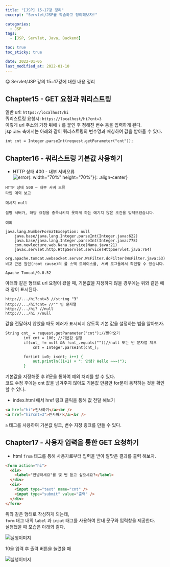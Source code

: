 ```yaml
---
title: "[JSP] 15~17강 정리"
excerpt: "Servlet/JSP를 학습하고 정리해보자!"

categories:
  - JSP
tags:
  - [JSP, Servlet, Java, Backend]

toc: true
toc_sticky: true

date: 2022-01-05
last_modified_at: 2022-01-10
---
```


😋 Servlet/JSP 강의 15~17강에 대한 내용 정리

## Chapter15 - GET 요청과 쿼리스트링

일반 url: `https://localhost/hi`  
쿼리스트링 요청시: `https://localhost/hi?cnt=3`  
이렇게 url 주소의 가장 뒤에 `?` 를 붙인 후 정해진 변수 등을 입력하게 된다.  
jsp 코드 측에서는 아래와 같이 쿼리스트링의 변수명과 매칭하여 값을 받아올 수 있다.

```jsp
int cnt = Integer.parseInt(request.getParameter("cnt"));
```

## Chapter16 - 쿼리스트링 기본값 사용하기

- HTTP 상태 400 - 내부 서버오류  
  ![error](https://user-images.githubusercontent.com/47810773/148503079-5ecaf446-bd69-4c5a-b33e-1d81b17564d5.JPG){: width="70%" height="70%"}{: .align-center}

```
HTTP 상태 500 – 내부 서버 오류
타입 예외 보고

메시지 null

설명 서버가, 해당 요청을 충족시키지 못하게 하는 예기치 않은 조건을 맞닥뜨렸습니다.

예외

java.lang.NumberFormatException: null
	java.base/java.lang.Integer.parseInt(Integer.java:622)
	java.base/java.lang.Integer.parseInt(Integer.java:778)
	com.newlecture.web.Nana.service(Nana.java:21)
	javax.servlet.http.HttpServlet.service(HttpServlet.java:764)
	org.apache.tomcat.websocket.server.WsFilter.doFilter(WsFilter.java:53)
비고 근본 원인(root cause)의 풀 스택 트레이스를, 서버 로그들에서 확인할 수 있습니다.

Apache Tomcat/9.0.52
```

아래와 같은 형태로 url 요청이 왔을 때, 기본값을 지정하지 않을 경우에는 위와 같은 에러 창이 표시된다.

```
http://.../hi?cnt=3 //string "3"
http://.../hi?cnt= //"" 빈 문자열
http://.../hi? //null
http://.../hi //null
```

값을 전달하지 않았을 때도 에러가 표시되지 않도록 기본 값을 설정하는 법을 알아보자.

```jsp
String cnt_ = request.getParameter("cnt");//받아오기
		int cnt = 100; //기본값 설정
		if(cnt_ != null && !cnt_.equals(""))//null 또는 빈 문자열 체크
			cnt = Integer.parseInt(cnt_);

		for(int i=0; i<cnt; i++) {
			out.println((i+1) + ": 안녕? Hello ~~~!");
		}
```

기본값을 지정해준 후 if문을 통하여 예외 처리를 할 수 있다.  
코드 수정 후에는 cnt 값을 넘겨주지 않아도 기본값 만큼만 for문이 동작하는 것을 확인할 수 있다.

- index.html 에서 href 링크 클릭을 통해 값 전달 해보기

```html
<a href="hi">인사하기</a><br />
<a href="hi?cnt=3">인사하기</a><br />
```

`a` 태그를 사용하여 기본값 링크, 변수 지정 링크를 만들 수 있다.

## Chapter17 - 사용자 입력을 통한 GET 요청하기

- html `from` 태그를 통해 사용자로부터 입력을 받아 알맞은 결과를 출력 해보자.

```html
<form action="hi">
  <div>
    <label>"안녕하세요"를 몇 번 듣고 싶으세요?</label>
  </div>
  <div>
    <input type="text" name="cnt" />
    <input type="submit" value="출력" />
  </div>
</form>
```

위와 같은 형태로 작성하게 되는데,  
`form` 태그 내의 `label` 과 `input` 태그를 사용하여 안내 문구와 입력창을 제공한다.  
실행했을 때 모습은 아래와 같다.

<center></center><img src = 'https://user-images.githubusercontent.com/47810773/148711069-31c010df-d6c3-4053-ac3a-886b1fb1b747.JPG' alt='실행이미지'></center>

10을 입력 후 출력 버튼을 눌렀을 때

<center></center><img src = 'https://user-images.githubusercontent.com/47810773/148711245-188a6fb7-d645-4412-bf2f-8142f2aeb751.JPG' alt='실행이미지'></center>
